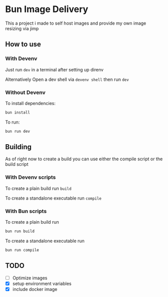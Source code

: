 # Bun Image Delivery

This a project i made to self host images and provide my own image resizing via jimp

## How to use

### With Devenv

Just run `dev` in a terminal after setting up direnv

Alternatively Open a dev shell via `devenv shell` then run `dev`

### Without Devenv

To install dependencies:

```bash
bun install
```

To run:
```bash
bun run dev
```

## Building

As of right now to create a build you can use either the compile script or the build script

### With Devenv scripts

To create a plain build run `build`

To create a standalone executable run `compile`

### With Bun scripts

To create a plain build run

```bash
bun run build
```

To create a standalone executable run

```bash
bun run compile
```

## TODO

- [ ] Optimize images
- [x] setup environment variables
- [x] include docker image
